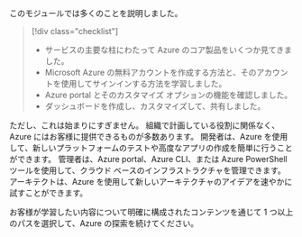 このモジュールでは多くのことを説明しました。 

> [!div class="checklist"]
> * サービスの主要な柱にわたって Azure のコア製品をいくつか見てきました。
> * Microsoft Azure の無料アカウントを作成する方法と、そのアカウントを使用してサインインする方法を学習しました。 
> * Azure portal とそのカスタマイズ オプションの機能を確認しました。 
> * ダッシュボードを作成し、カスタマイズして、共有しました。

ただし、これは始まりにすぎません。 組織で計画している役割に関係なく、Azure にはお客様に提供できるものが多数あります。 開発者は、Azure を使用して、新しいプラットフォームのテストや高度なアプリの作成を簡単に行うことができます。 管理者は、Azure portal、Azure CLI、または Azure PowerShell ツールを使用して、クラウド ベースのインフラストラクチャを管理できます。 アーキテクトは、Azure を使用して新しいアーキテクチャのアイデアを速やかに試すことができます。

お客様が学習したい内容について明確に構成されたコンテンツを通じて 1 つ以上のパスを選択して、Azure の探索を続けてください。